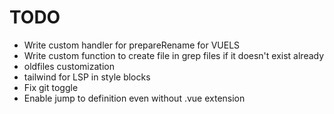 # TODO

- Write custom handler for prepareRename for VUELS
- Write custom function to create file in grep files if it doesn't exist already
- oldfiles customization
- tailwind for LSP in style blocks
- Fix git toggle
- Enable jump to definition even without .vue extension
